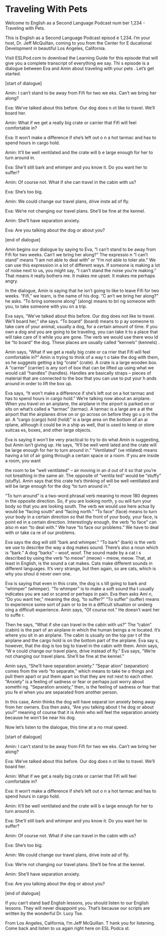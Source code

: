 # Traveling With Pets

Welcome to English as a Second Language Podcast num ber 1,234 - Traveling with Pets.  

This is English as a Second Language Podcast episod e 1,234. I’m your host, Dr. Jeff McQuillan, coming to you from the Center for E ducational Development in beautiful Los Angeles, California.  

Visit ESLPod.com to download the Learning Guide for  this episode that will give you a complete transcript of everything we say. Thi s episode is a dialogue between Eva and Amin about traveling with your pets . Let’s get started.  

[start of dialogue] 

Amin: I can’t stand to be away from Fifi for two we eks. Can’t we bring her along? 

Eva: We’ve talked about this before. Our dog does n ot like to travel. We’ll board her. 

Amin: What if we get a really big crate or carrier that Fifi will feel comfortable in? 

Eva: It won’t make a difference if she’s left out o n a hot tarmac and has to spend hours in cargo hold. 

Amin: It’ll be well ventilated and the crate will b e large enough for her to turn around in.  

Eva: She’ll still bark and whimper and you know it.  Do you want her to suffer? 

Amin: Of course not. What if she can travel in the cabin with us? 

Eva: She’s too big.  

Amin: We could change our travel plans, drive inste ad of fly. 

Eva: We’re not changing our travel plans. She’ll be  fine at the kennel. 

Amin: She’ll have separation anxiety. 

Eva: Are you talking about the dog or about you? 

[end of dialogue] 

Amin begins our dialogue by saying to Eva, “I can’t  stand to be away from Fifi for two weeks. Can’t we bring her along?” The expressio n “I can’t stand” means “I am not able to deal with” or “I’m not able to toler ate.” We can use this expression in a lot of different ways. If someone is making a lot of noise next to us, you might say, “I can’t stand the noise you’re making.” That means it really bothers me. It makes me upset. It makes me perhaps angry.  

In the dialogue, Amin is saying that he isn’t going  to like to leave Fifi for two weeks. “Fifi,” we learn, is the name of his dog. “C an’t we bring her along?” he asks. “To bring someone along” (along) means to bri ng someone with you, to take someone with you on a trip.  

Eva says, “We’ve talked about this before. Our dog does not like to travel. We’ll board her,” she says. “To board” (board) means to p ay someone to take care of your animal, usually a dog, for a certain amount of  time. If you own a dog and you are going to be traveling, you can take it to a  place that will take care of it while you are gone. The verb we would use there wou ld be “to board” the dog. These places are usually called “kennels” (kennels) .  

Amin says, “What if we get a really big crate or ca rrier that Fifi will feel comfortable in?” Amin is trying to think of a way t o take the dog with them, so he suggests getting a big “crate” (crate). A crate is a large wooden box. A “carrier” (carrier) is any sort of box that can be lifted up using what we would call “handles” (handles). Handles are basically straps –  pieces of material that are connected to the box that you can use to put your h ands around in order to lift the box up.  

Eva says, “It won’t make a difference if she’s left  out on a hot tarmac and has to spend hours in cargo hold.” We’re talking now about  an airplane. When you travel on an airplane, the airplane in the airport is parked on or sits on what’s called a “tarmac” (tarmac). A tarmac is a large are a at the airport that the airplanes drive on or go across on before they go u p in the air. A “cargo (cargo) hold (hold)” is a large area on the bottom of an ai rplane, although it could be in a ship as well, that is used to keep or store suitcas es, boxes, and other large objects.  

Eva is saying it won’t be very practical to try to do what Amin is suggesting, but Amin isn’t giving up. He says, “It’ll be well venti lated and the crate will be large enough for her to turn around in.” “Ventilated” (ve ntilated) means having a lot of air going through a certain space or a room. If you  are inside a room, you want  

the room to be “well ventilated” – air moving in an d out of it so that you’re not breathing in the same air. The opposite of “ventila ted” would be “stuffy” (stuffy). Amin says that this crate he’s thinking of will be well ventilated and will be large enough for the dog “to turn around in.”  

“To turn around” is a two-word phrasal verb meaning  to move 180 degrees in the opposite direction. So, if you are looking north, y ou will turn your body so that you are looking south. The verb we would use here actua lly would be “facing south” and “facing north.” “To face” (face) means to turn your body in a certain direction so that the front of your body, your face, is point ed in a certain direction. Interestingly enough, the verb “to face” can also m ean “to deal with.” We have “to face our problems.” We have to deal with or take ca re of our problems.  

Eva says the dog will still “bark and whimper.” “To  bark” (bark) is the verb we use to describe the way a dog makes sound. There’s also  a noun which is “bark.” A dog “barks” – woof, woof. The sound made by a cat i s described by using the verb “to meow” (meow) – meow, meow. That, at least in English, is the sound a cat makes. Cats make different sounds in different languages. It’s very strange, but then again, so are cats, which is why you shoul d never own one.  

Eva is saying that even in this crate, the dog is s till going to bark and “whimper” (whimper). “To whimper” is to make a soft sound tha t usually indicates you are sad or scared or perhaps in pain. Eva then asks Ami n, “Do you want her,” meaning the dog, “to suffer?” “To suffer” (suffer) means to experience some sort of pain or to be in a difficult situation or underg oing a difficult experience. Amin says, “Of course not.” He doesn’t want her to suffe r.  

Then he says, “What if she can travel in the cabin with us?” The “cabin” (cabin) is the part of an airplane in which the human beings a re located. It’s where you sit in an airplane. The cabin is usually on the top par t of the airplane and the cargo hold is on the bottom part of the airplane. Eva say s, however, that the dog is too big to travel in the cabin with them. Amin says, “W e could change our travel plans, drive instead of fly.” Eva says, “We’re not changing our travel plans. She’ll be fine at the kennel.”  

Amin says, “She’ll have separation anxiety.” “Separ ation” (separation) comes from the verb “to separate,” which means to take tw o things and pull them apart or put them apart so that they are not next to each  other. “Anxiety” is a feeling of sadness or fear or perhaps just worry about somethi ng. “Separation anxiety,” then, is the feeling of sadness or fear that you fe el when you are separated from another person.  

In this case, Amin thinks the dog will have separat ion anxiety being away from her owners. Eva then asks, “Are you talking about t he dog or about you?” meaning of course that it is Amin who will feel the  separation anxiety because he won’t be near his dog.  

Now let’s listen to the dialogue, this time at a no rmal speed. 

[start of dialogue] 

Amin: I can’t stand to be away from Fifi for two we eks. Can’t we bring her along? 

Eva: We’ve talked about this before. Our dog does n ot like to travel. We’ll board her. 

Amin: What if we get a really big crate or carrier that Fifi will feel comfortable in? 

Eva: It won’t make a difference if she’s left out o n a hot tarmac and has to spend hours in cargo hold. 

Amin: It’ll be well ventilated and the crate will b e large enough for her to turn around in.  

Eva: She’ll still bark and whimper and you know it.  Do you want her to suffer? 

Amin: Of course not. What if she can travel in the cabin with us? 

Eva: She’s too big.  

Amin: We could change our travel plans, drive inste ad of fly. 

Eva: We’re not changing our travel plans. She’ll be  fine at the kennel. 

Amin: She’ll have separation anxiety. 

Eva: Are you talking about the dog or about you? 

[end of dialogue] 

If you can’t stand bad English lessons, you should listen to our English lessons. They will never disappoint you. That’s because our scripts are written by the wonderful Dr. Lucy Tse.  

From Los Angeles, California, I’m Jeff McQuillan. T hank you for listening. Come back and listen to us again right here on ESL Podca st.  

